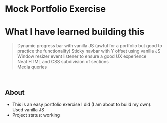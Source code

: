 # Mock Portfolio Exercise

# What I have learned building this

> Dynamic progress bar with vanilla JS (awful for a portfolio but good to practice the functionality)
> Sticky navbar with Y offset using vanilla JS  
> Window resizer event listener to ensure a good UX experience   
> Neat HTML and CSS subdivision of sections     
> Media queries

&nbsp;
&nbsp;
&nbsp;

## About

* This is an easy portfolio exercise I did (I am about to build my own). Used vanilla JS
* Project status: working
